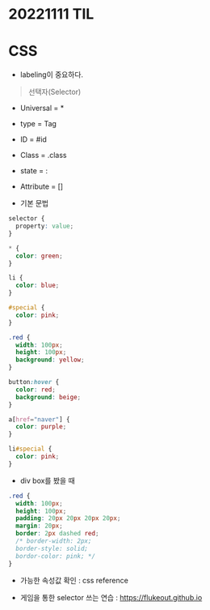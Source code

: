 # 20221111 TIL

# CSS

- labeling이 중요하다.

> 선택자(Selector)

- Universal = *
- type = Tag
- ID = #id
- Class = .class
- state = :
- Attribute = []

- 기본 문법

```css
selector {
  property: value;
}

* {
  color: green;
}

li {
  color: blue;
}

#special {
  color: pink;
}

.red {
  width: 100px;
  height: 100px;
  background: yellow;
}

button:hover {
  color: red;
  background: beige;
}

a[href="naver"] {
  color: purple;
}

li#special {
  color: pink;
}
```

- div box를 봤을 때

```css
.red {
  width: 100px;
  height: 100px;
  padding: 20px 20px 20px 20px;
  margin: 20px;
  border: 2px dashed red;
  /* border-width: 2px;
  border-style: solid;
  bordor-color: pink; */
}
```

- 가능한 속성값 확인 : css reference

- 게임을 통한 selector 쓰는 연습 : https://flukeout.github.io